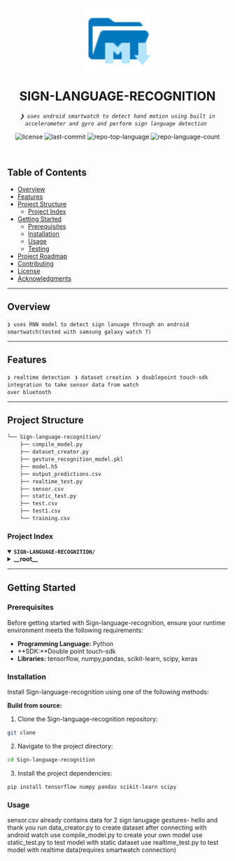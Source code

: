 <p align="center">
    <img src="https://raw.githubusercontent.com/PKief/vscode-material-icon-theme/ec559a9f6bfd399b82bb44393651661b08aaf7ba/icons/folder-markdown-open.svg" align="center" width="30%">
</p>
<p align="center"><h1 align="center">SIGN-LANGUAGE-RECOGNITION</h1></p>
<p align="center">
	<em><code>❯ uses android smartwatch to detect hand motion using built in accelerometer and gyro and perform sign language detection </code></em>
</p>
<p align="center">
	<img src="https://img.shields.io/github/license/ankitpathak2004/Sign-language-recognition?style=default&logo=opensourceinitiative&logoColor=white&color=0080ff" alt="license">
	<img src="https://img.shields.io/github/last-commit/ankitpathak2004/Sign-language-recognition?style=default&logo=git&logoColor=white&color=0080ff" alt="last-commit">
	<img src="https://img.shields.io/github/languages/top/ankitpathak2004/Sign-language-recognition?style=default&color=0080ff" alt="repo-top-language">
	<img src="https://img.shields.io/github/languages/count/ankitpathak2004/Sign-language-recognition?style=default&color=0080ff" alt="repo-language-count">
</p>
<p align="center"><!-- default option, no dependency badges. -->
</p>
<p align="center">
	<!-- default option, no dependency badges. -->
</p>
<br>

##  Table of Contents

- [ Overview](#-overview)
- [ Features](#-features)
- [ Project Structure](#-project-structure)
  - [ Project Index](#-project-index)
- [ Getting Started](#-getting-started)
  - [ Prerequisites](#-prerequisites)
  - [ Installation](#-installation)
  - [ Usage](#-usage)
  - [ Testing](#-testing)
- [ Project Roadmap](#-project-roadmap)
- [ Contributing](#-contributing)
- [ License](#-license)
- [ Acknowledgments](#-acknowledgments)

---

##  Overview

<code>❯ uses RNN model to detect sign lanuage through an android smartwatch(tested with samsung galaxy watch 7) </code>

---

##  Features

<code>❯ realtime detection </code>
<code>❯ dataset creation </code>
<code>❯ doublepoint touch-sdk integration to take sensor data from watch over bluetooth </code>


---

##  Project Structure

```sh
└── Sign-language-recognition/
    ├── compile_model.py
    ├── dataset_creator.py
    ├── gesture_recognition_model.pkl
    ├── model.h5
    ├── output_predictions.csv
    ├── realtime_test.py
    ├── sensor.csv
    ├── static_test.py
    ├── test.csv
    ├── test1.csv
    └── training.csv
```


###  Project Index
<details open>
	<summary><b><code>SIGN-LANGUAGE-RECOGNITION/</code></b></summary>
	<details> <!-- __root__ Submodule -->
		<summary><b>__root__</b></summary>
		<blockquote>
			<table>
			<tr>
				<td><b><a href='https://github.com/dharshan17sn/Hand-Speaks/blob/master/compile_model.py'>compile_model.py</a></b></td>
				<td><code>❯ train the model </code></td>
			</tr>
			<tr>
				<td><b><a href='https://github.com/dharshan17sn/Hand-Speaks/blob/master/dataset_creator.py'>dataset_creator.py</a></b></td>
				<td><code>❯ create dataset </code></td>
			</tr>
			<tr>
				<td><b><a href='https://github.com/dharshan17sn/Hand-Speaks/blob/master/realtime_test.py'>realtime_test.py</a></b></td>
				<td><code>❯ test model on realtime data </code></td>
			</tr>
			<tr>
				<td><b><a href='https://github.com/dharshan17sn/Hand-Speaks/blob/master/static_test.py'>static_test.py</a></b></td>
				<td><code>❯ test model on static data </code></td>
			</tr>
			</table>
		</blockquote>
	</details>
</details>

---
##  Getting Started

###  Prerequisites

Before getting started with Sign-language-recognition, ensure your runtime environment meets the following requirements:

- **Programming Language:** Python
- **SDK:**Double point touch-sdk
- **Libraries:** tensorflow, numpy,pandas, scikit-learn, scipy, keras


###  Installation

Install Sign-language-recognition using one of the following methods:

**Build from source:**

1. Clone the Sign-language-recognition repository:
```sh
git clone 
```

2. Navigate to the project directory:
```sh
cd Sign-language-recognition
```

3. Install the project dependencies:

```sh
pip install tensorflow numpy pandas scikit-learn scipy 
```


###  Usage
sensor.csv already contains data for 2 sign lanugage gestures- hello and thank you
run data_creator.py to create dataset after connecting with android watch
use compile_model.py to create your own model
use static_test.py to test model with static dataset 
use realtime_test.py to test model with realtime data(requires smartwatch connection)


